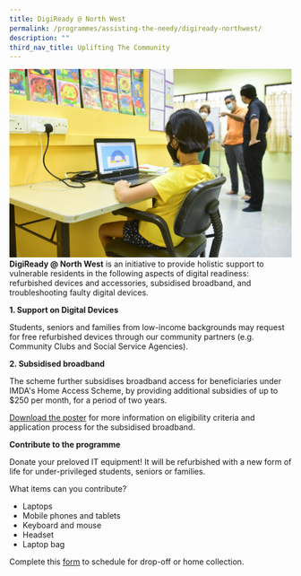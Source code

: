 ```yaml
---
title: DigiReady @ North West
permalink: /programmes/assisting-the-needy/digiready-northwest/
description: ""
third_nav_title: Uplifting The Community
---
```

![](/images/Programmes/Uplifting%20The%20Community/IMG012.jpg)**DigiReady @ North West** is an initiative to provide holistic support to vulnerable residents in the following aspects of digital readiness: refurbished devices and accessories, subsidised broadband, and troubleshooting faulty digital devices.

**1. Support on Digital Devices**

Students, seniors and families from low-income backgrounds may request for free refurbished devices through our community partners (e.g. Community Clubs and Social Service Agencies).

**2. Subsidised broadband**

The scheme further subsidises broadband access for beneficiaries under IMDA's Home Access Scheme, by providing additional subsidies of up to $250 per month, for a period of two years. 

[Download the poster](/files/DigiReady%20@%20North%20West.pdf) for more information on eligibility criteria and application process for the subsidised broadband.

**Contribute to the programme**

Donate your preloved IT equipment! It will be refurbished with a new form of life for under-privileged students, seniors or families. 

What items can you contribute?  

*   Laptops
*   Mobile phones and tablets
*   Keyboard and mouse
*   Headset
*   Laptop bag

Complete this [form](https://www.go.gov.sg/digiready) to schedule for drop-off or home collection.